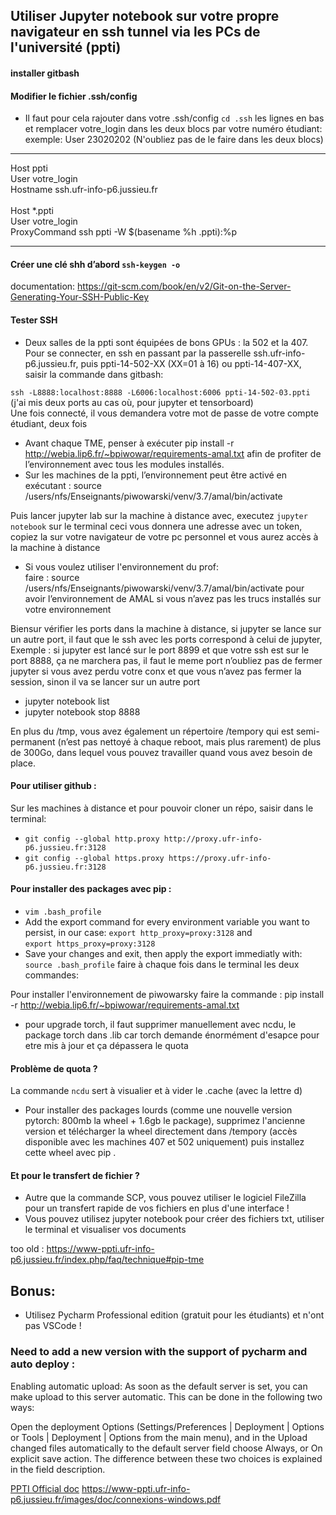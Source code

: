 ## Utiliser Jupyter notebook sur votre propre navigateur en ssh tunnel via les PCs de l'université (ppti) 

#### installer gitbash
#### Modifier le fichier .ssh/config 
- Il faut pour cela rajouter dans votre .ssh/config `cd .ssh` les lignes en bas et remplacer votre_login dans les deux blocs par votre numéro étudiant:  
exemple: User 23020202 (N'oubliez pas de le faire dans les deux blocs)

----------------------------------------------------
Host ppti  
User votre_login  
Hostname ssh.ufr-info-p6.jussieu.fr
<br/><br/>
Host *.ppti  
User votre_login  
ProxyCommand ssh ppti -W $(basename %h .ppti):%p  

----------------------------------------------------

#### Créer une clé shh d’abord `ssh-keygen -o`
documentation: https://git-scm.com/book/en/v2/Git-on-the-Server-Generating-Your-SSH-Public-Key

#### Tester SSH
- Deux salles de la ppti sont équipées de bons GPUs : la 502 et la 407. Pour se connecter, en ssh en passant par la passerelle ssh.ufr-info-p6.jussieu.fr,  puis ppti-14-502-XX (XX=01 à 16) ou ppti-14-407-XX, saisir la commande dans gitbash: 

`ssh -L8888:localhost:8888 -L6006:localhost:6006 ppti-14-502-03.ppti` 
(j'ai mis deux ports au cas où, pour jupyter et tensorboard)  
Une fois connecté, il vous demandera votre mot de passe de votre compte étudiant, deux fois


- Avant chaque TME, penser à exécuter pip install -r http://webia.lip6.fr/~bpiwowar/requirements-amal.txt afin de profiter de l’environnement avec tous les modules installés. 
- Sur les machines de la ppti, l’environnement peut être activé en exécutant : source /users/nfs/Enseignants/piwowarski/venv/3.7/amal/bin/activate


Puis lancer jupyter lab sur la machine à distance avec, executez `jupyter notebook` sur le terminal ceci vous donnera une adresse avec un token, copiez la sur votre navigateur de votre pc personnel et vous aurez accès à la machine à distance
- Si vous voulez utiliser l'environnement du prof:  
 faire : source /users/nfs/Enseignants/piwowarski/venv/3.7/amal/bin/activate pour avoir l’environnement de AMAL si vous n’avez pas les trucs installés sur votre environnement  

Biensur vérifier les ports dans la machine à distance, si jupyter se lance sur un autre port, il faut que le ssh avec les ports correspond à celui de jupyter, 
Exemple : si jupyter est lancé sur le port 8899 et que votre ssh est sur le port 8888, ça ne marchera pas, il faut le meme port 
n’oubliez pas de fermer jupyter si vous avez perdu votre conx et que vous n’avez pas fermer la session, sinon il va se lancer sur un autre port
-	jupyter notebook list
-	jupyter notebook stop 8888

En plus du /tmp, vous avez également un répertoire /tempory qui est semi-permanent (n’est pas nettoyé à chaque reboot, mais plus rarement) de plus de 300Go, dans lequel vous pouvez travailler quand vous avez besoin de place.

#### Pour utiliser github :
Sur les machines à distance et pour pouvoir cloner un répo, saisir dans le terminal:

- `git config --global http.proxy http://proxy.ufr-info-p6.jussieu.fr:3128`
- `git config --global https.proxy https://proxy.ufr-info-p6.jussieu.fr:3128`

#### Pour installer des packages avec pip :  
- `vim .bash_profile`
- Add the export command for every environment variable you want to persist, in our case:
`export http_proxy=proxy:3128` and  
`export https_proxy=proxy:3128`
- Save your changes and exit, then apply the export immediatly with: `source .bash_profile`
faire  à chaque fois dans le terminal les deux commandes:


Pour installer l'environnement de piwowarsky faire la commande : 
pip install -r http://webia.lip6.fr/~bpiwowar/requirements-amal.txt

- pour upgrade torch, il faut supprimer manuellement avec ncdu, le package torch dans .lib car torch demande énormément d'esapce pour etre mis à jour et ça dépassera le quota

#### Problème de quota ?
La commande `ncdu` sert à visualier et à vider le .cache (avec la lettre d)
- Pour installer des packages lourds (comme une nouvelle version pytorch: 800mb la wheel + 1.6gb le package), supprimez l'ancienne version et télécharger la wheel directement dans /tempory (accès disponible avec les machines 407 et 502 uniquement) puis installez cette wheel avec pip .

#### Et pour le transfert de fichier ?
-	Autre que la commande SCP, vous pouvez utiliser le logiciel FileZilla pour un transfert rapide de vos fichiers en plus d'une interface !
-	Vous pouvez utilisez jupyter notebook pour créer des fichiers txt, utiliser le terminal et visualiser vos documents

too old :
https://www-ppti.ufr-info-p6.jussieu.fr/index.php/faq/technique#pip-tme

## Bonus:
- Utilisez Pycharm Professional edition (gratuit pour les étudiants) et n'ont pas VSCode !

### Need to add a new version with the support of pycharm and auto deploy :
Enabling automatic upload:
As soon as the default server is set, you can make upload to this server automatic. This can be done in the following two ways:

Open the deployment Options (Settings/Preferences | Deployment | Options or Tools | Deployment | Options from the main menu), and in the Upload changed files automatically to the default server field choose Always, or On explicit save action. The difference between these two choices is explained in the field description.

[PPTI Official doc](https://www-ppti.ufr-info-p6.jussieu.fr/index.php/support/connexions-distantes)
https://www-ppti.ufr-info-p6.jussieu.fr/images/doc/connexions-windows.pdf

